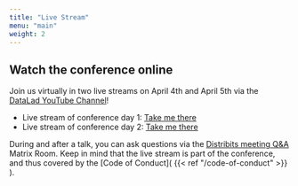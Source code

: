 ```yaml
---
title: "Live Stream"
menu: "main"
weight: 2
---
```


## Watch the conference online

Join us virtually in two live streams on April 4th and April 5th via the [DataLad YouTube Channel](https://www.youtube.com/@DataLad/streams)!

* Live stream of conference day 1: [Take me there](https://youtube.com/live/BwRy3z_hQ70?feature=share)
* Live stream of conference day 2: [Take me there](https://youtube.com/live/L1MKaUgg1xs?feature=share)

During and after a talk, you can ask questions via the [Distribits meeting Q&A](https://matrix.to/#/!zgDTuNhNsLsAWNOtcs:matrix.org?via=matrix.org&via=matrix.uni-marburg.de&via=inm7.de) Matrix Room.
Keep in mind that the live stream is part of the conference, and thus covered by the [Code of Conduct]( {{< ref "/code-of-conduct" >}} ).